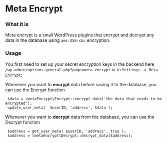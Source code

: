 # Meta Encrypt

### What it is
Meta encrypt is a small WordPress plugins that encrypt and decrypt any data in the database using `aes-256-cbc` encryption. 

### Usage
You first need to set up your secret encryption keys in the backend here ` /wp-admin/options-general.php?page=meta_encrypt ` or in ` Settings -> Meta Encrypt `;


Whenever you want to **encrypt** data before saving it to the database, you can use the Encrypt function 
~~~
 $data = \metaEncrypt\Encrypt::encrypt_data('the data that needs to be encrypted');
 update_user_meta(  $userID, 'address', $data );
~~~

Whenever you want to **decrypt** data from the database, you can use the Decrypt function

~~~
 $address = get_user_meta( $userID, 'address', true );
 $address = \metaEncrypt\Decrypt::decrypt_data($address);
~~~


